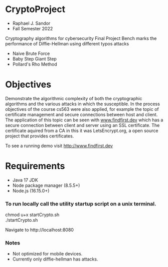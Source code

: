 # CryptoProject

- Raphael J. Sandor
- Fall Semester 2022

Cryptography algorithms for cybersecurity Final Project
Bench marks the performance of Diffie-Hellman using different typos attacks

- Naive Brute Force
- Baby Step Giant Step
- Pollard's Rho Method

# Objectives

Demonstrate the algorithmic complexity of both the cryptographic algorithms and the various attacks in which the susceptible.
In the process objectives of the course cs563 were also applied, for example the topic of certificate management and secure connections
between host and client. The application of this topic can be seen with www.findfirst.dev which has a secure connection between client and
server using an SSL certificate. The certificate aquired from a CA in this it was LetsEncrypt.org, a open source project that provides certificates.

To see a running demo visit
http://www.findfirst.dev

# Requirements

- Java 17 JDK
- Node package manager (8.5.5+)
- Node.js (16.15.0+)

### To run locally call the utility startup script on a unix terminal.

chmod u+x startCrypto.sh \
./startCrypto.sh

Navigate to http://localhost:8080

### Notes

- Not optimized for mobile devices.
- Currently only diffie-hellman has attacks.
